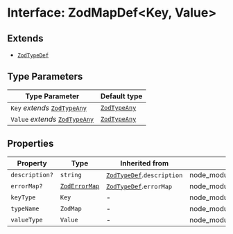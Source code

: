 # Interface: ZodMapDef\<Key, Value\>

## Extends

- [`ZodTypeDef`](ZodTypeDef.md)

## Type Parameters

| Type Parameter | Default type |
| ------ | ------ |
| `Key` *extends* [`ZodTypeAny`](../type-aliases/ZodTypeAny.md) | [`ZodTypeAny`](../type-aliases/ZodTypeAny.md) |
| `Value` *extends* [`ZodTypeAny`](../type-aliases/ZodTypeAny.md) | [`ZodTypeAny`](../type-aliases/ZodTypeAny.md) |

## Properties

| Property | Type | Inherited from | Defined in |
| ------ | ------ | ------ | ------ |
| `description?` | `string` | [`ZodTypeDef`](ZodTypeDef.md).`description` | node\_modules/.pnpm/zod@3.23.8/node\_modules/zod/lib/types.d.ts:23 |
| `errorMap?` | [`ZodErrorMap`](../type-aliases/ZodErrorMap.md) | [`ZodTypeDef`](ZodTypeDef.md).`errorMap` | node\_modules/.pnpm/zod@3.23.8/node\_modules/zod/lib/types.d.ts:22 |
| `keyType` | `Key` | - | node\_modules/.pnpm/zod@3.23.8/node\_modules/zod/lib/types.d.ts:691 |
| `typeName` | `ZodMap` | - | node\_modules/.pnpm/zod@3.23.8/node\_modules/zod/lib/types.d.ts:692 |
| `valueType` | `Value` | - | node\_modules/.pnpm/zod@3.23.8/node\_modules/zod/lib/types.d.ts:690 |

